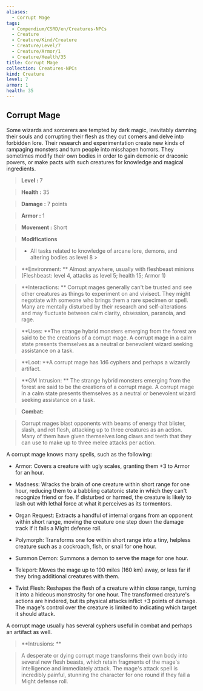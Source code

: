 ```yaml
---
aliases:
  - Corrupt Mage
tags:
  - Compendium/CSRD/en/Creatures-NPCs
  - Creature
  - Creature/Kind/Creature
  - Creature/Level/7
  - Creature/Armor/1
  - Creature/Health/35
title: Corrupt Mage
collection: Creatures-NPCs
kind: Creature
level: 7
armor: 1
health: 35
---
```

## Corrupt Mage    
Some wizards and sorcerers are tempted by dark magic, inevitably damning their souls and corrupting their flesh as they cut corners and delve into forbidden lore. Their research and experimentation create new kinds of rampaging monsters and turn people into misshapen horrors. They sometimes modify their own bodies in order to gain demonic or draconic powers, or make pacts with such creatures for knowledge and magical ingredients.    
  
    
> **Level :** 7    
> **Health :** 35    
> **Damage :** 7 points    
> **Armor :** 1    
> **Movement :** Short    
> **Modifications**    
>- All tasks related to knowledge of arcane lore, demons, and altering bodies as level 8 >  
>    
> **Environment: ** Almost anywhere, usually with fleshbeast minions (Fleshbeast: level 4, attacks as level 5; health 15; Armor 1)    
> **Interactions: ** Corrupt mages generally can't be trusted and see other creatures as things to experiment on and vivisect. They might negotiate with someone who brings them a rare specimen or spell. Many are mentally disturbed by their research and self-alterations and may fluctuate between calm clarity, obsession, paranoia, and rage.    
> **Uses: **The strange hybrid monsters emerging from the forest are said to be the creations of a corrupt mage. A corrupt mage in a calm state presents themselves as a neutral or benevolent wizard seeking assistance on a task.    
> **Loot: **A corrupt mage has 1d6 cyphers and perhaps a wizardly artifact.    
> **GM Intrusion: ** The strange hybrid monsters emerging from the forest are said to be the creations of a corrupt mage. A corrupt mage in a calm state presents themselves as a neutral or benevolent wizard seeking assistance on a task.    
  
> **Combat:**   
> Corrupt mages blast opponents with beams of energy that blister, slash, and rot flesh, attacking up to three creatures as an action. Many of them have given themselves long claws and teeth that they can use to make up to three melee attacks per action.   
A corrupt mage knows many spells, such as the following:  
 * Armor: Covers a creature with ugly scales, granting them +3 to Armor for an hour.   
* Madness: Wracks the brain of one creature within short range for one hour, reducing them to a babbling catatonic state in which they can't recognize friend or foe. If disturbed or harmed, the creature is likely to lash out with lethal force at what it perceives as its tormentors.   
* Organ Request: Extracts a handful of internal organs from an opponent within short range, moving the creature one step down the damage track if it fails a Might defense roll.   
* Polymorph: Transforms one foe within short range into a tiny, helpless creature such as a cockroach, fish, or snail for one hour.   
* Summon Demon: Summons a demon to serve the mage for one hour.   
* Teleport: Moves the mage up to 100 miles (160 km) away, or less far if they bring additional creatures with them.   
* Twist Flesh: Reshapes the flesh of a creature within close range, turning it into a hideous monstrosity for one hour. The transformed creature's actions are hindered, but its physical attacks inflict +3 points of damage. The mage's control over the creature is limited to indicating which target it should attack.   
A corrupt mage usually has several cyphers useful in combat and perhaps an artifact as well.    
    
  
> **Intrusions: **   
> A desperate or dying corrupt mage transforms their own body into several new flesh beasts, which retain fragments of the mage's intelligence and immediately attack. The mage's attack spell is incredibly painful, stunning the character for one round if they fail a Might defense roll.    
